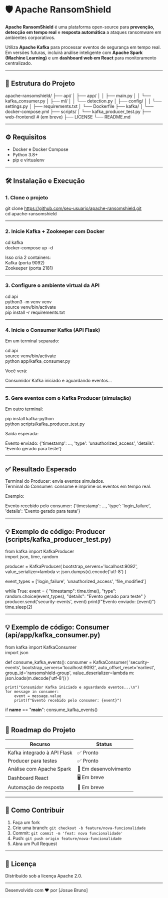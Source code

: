 # 🛡️ Apache RansomShield

**Apache RansomShield** é uma plataforma open-source para **prevenção, detecção em tempo real** e **resposta automática** a ataques ransomware em ambientes corporativos.

Utiliza **Apache Kafka** para processar eventos de segurança em tempo real. Em versões futuras, incluirá análise inteligente com **Apache Spark (Machine Learning)** e um **dashboard web em React** para monitoramento centralizado.

---

## 📁 Estrutura do Projeto

apache-ransomshield/
├── api/
│   ├── app/
│   │   ├── main.py
│   │   └── kafka_consumer.py
│   ├── ml/
│   │   └── detection.py
│   ├── config/
│   │   └── settings.py
│   ├── requirements.txt
│   └── Dockerfile
├── kafka/
│   └── docker-compose.yml
├── scripts/
│   └── kafka_producer_test.py
├── web-frontend/             # (em breve)
├── LICENSE
└── README.md

---

## ⚙️ Requisitos

- Docker e Docker Compose  
- Python 3.8+  
- pip e virtualenv  

---

## 🛠️ Instalação e Execução

### 1. Clone o projeto

git clone https://github.com/seu-usuario/apache-ransomshield.git  
cd apache-ransomshield

---

### 2. Inicie Kafka + Zookeeper com Docker

cd kafka  
docker-compose up -d

Isso cria 2 containers:  
Kafka (porta 9092)  
Zookeeper (porta 2181)

---

### 3. Configure o ambiente virtual da API

cd api  
python3 -m venv venv  
source venv/bin/activate  
pip install -r requirements.txt

---

### 4. Inicie o Consumer Kafka (API Flask)

Em um terminal separado:

cd api  
source venv/bin/activate  
python app/kafka_consumer.py

Você verá:

Consumidor Kafka iniciado e aguardando eventos...

---

### 5. Gere eventos com o Kafka Producer (simulação)

Em outro terminal:

pip install kafka-python  
python scripts/kafka_producer_test.py

Saída esperada:

Evento enviado: {'timestamp': ..., 'type': 'unauthorized_access', 'details': 'Evento gerado para teste'}

---

## ✅ Resultado Esperado

Terminal do Producer: envia eventos simulados.  
Terminal do Consumer: consome e imprime os eventos em tempo real.

Exemplo:

Evento recebido pelo consumer: {'timestamp': ..., 'type': 'login_failure', 'details': 'Evento gerado para teste'}

---

## 💡 Exemplo de código: Producer (scripts/kafka_producer_test.py)

from kafka import KafkaProducer  
import json, time, random

producer = KafkaProducer(
    bootstrap_servers='localhost:9092',
    value_serializer=lambda v: json.dumps(v).encode('utf-8')
)

event_types = ['login_failure', 'unauthorized_access', 'file_modified']

while True:
    event = {
        "timestamp": time.time(),
        "type": random.choice(event_types),
        "details": "Evento gerado para teste"
    }
    producer.send('security-events', event)
    print(f"Evento enviado: {event}")
    time.sleep(2)

---

## 💡 Exemplo de código: Consumer (api/app/kafka_consumer.py)

from kafka import KafkaConsumer  
import json

def consume_kafka_events():
    consumer = KafkaConsumer(
        'security-events',
        bootstrap_servers='localhost:9092',
        auto_offset_reset='earliest',
        group_id='ransomshield-group',
        value_deserializer=lambda m: json.loads(m.decode('utf-8'))
    )

    print("Consumidor Kafka iniciado e aguardando eventos...\n")
    for message in consumer:
        event = message.value
        print(f"Evento recebido pelo consumer: {event}")

if __name__ == "__main__":
    consume_kafka_events()

---

## 🧭 Roadmap do Projeto

Recurso | Status  
--------|--------  
Kafka integrado à API Flask | ✅ Pronto  
Producer para testes | ✅ Pronto  
Análise com Apache Spark | 🔄 Em desenvolvimento  
Dashboard React | 🖥️ Em breve  
Automação de resposta | 🚨 Em breve  

---

## 🤝 Como Contribuir

1. Faça um fork  
2. Crie uma branch: `git checkout -b feature/nova-funcionalidade`  
3. Commit: `git commit -m 'feat: nova funcionalidade'`  
4. Push: `git push origin feature/nova-funcionalidade`  
5. Abra um Pull Request

---

## 📜 Licença

Distribuído sob a licença Apache 2.0.

---

Desenvolvido com ❤️ por [Josue Bruno]
